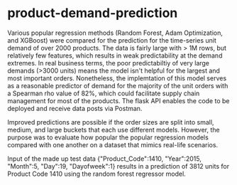 # product-demand-prediction
Various popular regression methods (Random Forest, Adam Optimization, and XGBoost) were compared for the prediction for the time-series unit demand of over 2000 products. The data is fairly large with > 1M rows, but relatively few features, which results in weak predictability at the demand extremes. In real business terms, the poor predictabiltiy of very large demands (>3000 units) means the model isn't helpful for the largest and most important orders. Nonetheless, the implemtation of this model serves as a reasonable predictor of demand for the majority of the unit orders with a Spearman rho value of 82%, which could facilitate supply chain management for most of the products. The flask API enables the code to be deployed and receive data posts via Postman.

Improved predictions are possible if the order sizes are split into small, medium, and large buckets that each use different models. However, the purpose was to evaluate how popular the popular regression models compared with one another on a dataset that mimics real-life scenarios.

Input of the made up test data {"Product_Code":1410, "Year":2015, "Month":5, "Day":19, "Dayofweek":1} results in a prediction of 3812 units for Product Code 1410 using the random forest regressor model.

